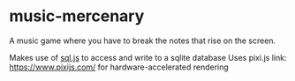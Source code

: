 # music-mercenary

A music game where you have to break the notes that rise on the screen.

Makes use of [sql.js](https://github.com/sql-js/sql.js) to access and write to a sqlite database
Uses pixi.js link: https://www.pixijs.com/ for hardware-accelerated rendering